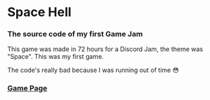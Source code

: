 # Space Hell

### The source code of my first Game Jam

This game was made in 72 hours for  a Discord Jam, the theme was "Space". This was my first game.

The code's really bad because I was running out of time 😳

### [Game Page](https://zero-7.itch.io/space-hell-mini-jaaj)
